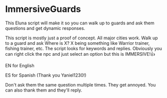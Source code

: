 # ImmersiveGuards
This Eluna script will make it so you can walk up to guards and ask them questions and get dynamic responses.


This script is mostly just a proof of concept. All major cities work. Walk up to a guard and ask Where is X? X being something like Warrior trainer, fishing trainer, etc. The script looks for keywords and replies. Obviously you can right click the npc and just select an option but this is IMMERSIVE!👍

EN for English

ES for Spanish (Thank you Yaniel1230!)

Don't ask them the same question multiple times. They get annoyed. You can also thank them and they'll reply.
